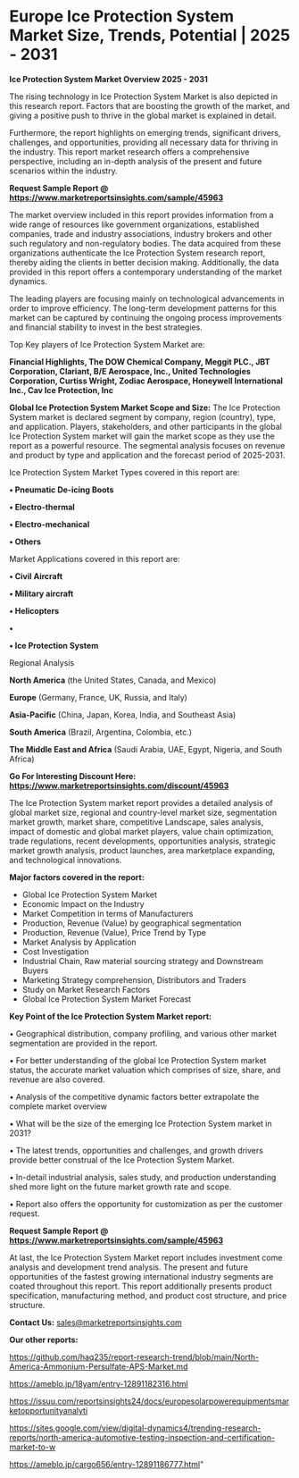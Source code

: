 # Europe Ice Protection System Market Size, Trends, Potential | 2025 - 2031

<Strong> Ice Protection System Market Overview 2025 - 2031</strong>

The rising technology in Ice Protection System Market is also depicted in this research report. Factors that are boosting the growth of the market, and giving a positive push to thrive in the global market is explained in detail.

Furthermore, the report highlights on emerging trends, significant drivers, challenges, and opportunities, providing all necessary data for thriving in the industry. This report market research offers a comprehensive perspective, including an in-depth analysis of the present and future scenarios within the industry.

<strong>Request Sample Report @ <a href=https://www.marketreportsinsights.com/sample/45963>https://www.marketreportsinsights.com/sample/45963</a></strong>

The market overview included in this report provides information from a wide range of resources like government organizations, established companies, trade and industry associations, industry brokers and other such regulatory and non-regulatory bodies. The data acquired from these organizations authenticate the Ice Protection System research report, thereby aiding the clients in better decision making. Additionally, the data provided in this report offers a contemporary understanding of the market dynamics.

The leading players are focusing mainly on technological advancements in order to improve efficiency. The long-term development patterns for this market can be captured by continuing the ongoing process improvements and financial stability to invest in the best strategies.

Top Key players of Ice Protection System Market are:

<strong>Financial Highlights, The DOW Chemical Company, Meggit PLC., JBT Corporation, Clariant, B/E Aerospace, Inc., United Technologies Corporation, Curtiss Wright, Zodiac Aerospace, Honeywell International Inc., Cav Ice Protection, Inc</strong>

<strong><b>Global Ice Protection System Market Scope and Size:</b></strong>
The Ice Protection System market is declared segment by company, region (country), type, and application. Players, stakeholders, and other participants in the global Ice Protection System market will gain the market scope as they use the report as a powerful resource. The segmental analysis focuses on revenue and product by type and application and the forecast period of 2025-2031.

Ice Protection System Market Types covered in this report are:

<strong>•  Pneumatic De-icing Boots

•  Electro-thermal

•  Electro-mechanical

•  Others</strong>

Market Applications covered in this report are:

<strong>•  Civil Aircraft

•  Military aircraft

•  Helicopters

•  

•  Ice Protection System</strong> 

Regional Analysis

<strong>North America</strong> (the United States, Canada, and Mexico)

<strong>Europe</strong> (Germany, France, UK, Russia, and Italy)

<strong>Asia-Pacific</strong> (China, Japan, Korea, India, and Southeast Asia)

<strong>South America</strong> (Brazil, Argentina, Colombia, etc.)

<strong>The Middle East and Africa</strong> (Saudi Arabia, UAE, Egypt, Nigeria, and South Africa)

<strong>Go For Interesting Discount Here: <a href=https://www.marketreportsinsights.com/discount/45963>https://www.marketreportsinsights.com/discount/45963</a></strong>

The Ice Protection System market report provides a detailed analysis of global market size, regional and country-level market size, segmentation market growth, market share, competitive Landscape, sales analysis, impact of domestic and global market players, value chain optimization, trade regulations, recent developments, opportunities analysis, strategic market growth analysis, product launches, area marketplace expanding, and technological innovations.

<strong><b>Major factors covered in the report:</b></strong>
<ul>
  <li>Global Ice Protection System Market </li>
  <li>Economic Impact on the Industry</li>
  <li>Market Competition in terms of Manufacturers</li>
  <li>Production, Revenue (Value) by geographical segmentation</li>
  <li>Production, Revenue (Value), Price Trend by Type</li>
  <li>Market Analysis by Application</li>
  <li>Cost Investigation</li>
  <li>Industrial Chain, Raw material sourcing strategy and Downstream Buyers</li>
  <li>Marketing Strategy comprehension, Distributors and Traders</li>
  <li>Study on Market Research Factors</li>
  <li>Global Ice Protection System Market Forecast</li>
</ul>

<strong><b>Key Point of the Ice Protection System Market report:</b></strong>

• Geographical distribution, company profiling, and various other market segmentation are provided in the report.

• For better understanding of the global Ice Protection System market status, the accurate market valuation which comprises of size, share, and revenue are also covered.

• Analysis of the competitive dynamic factors better extrapolate the complete market overview

• What will be the size of the emerging Ice Protection System market in 2031?

• The latest trends, opportunities and challenges, and growth drivers provide better construal of the Ice Protection System Market.

• In-detail industrial analysis, sales study, and production understanding shed more light on the future market growth rate and scope.

• Report also offers the opportunity for customization as per the customer request.

<strong>Request Sample Report @ <a href=https://www.marketreportsinsights.com/sample/45963>https://www.marketreportsinsights.com/sample/45963</a></strong>

At last, the Ice Protection System Market report includes investment come analysis and development trend analysis. The present and future opportunities of the fastest growing international industry segments are coated throughout this report. This report additionally presents product specification, manufacturing method, and product cost structure, and price structure.

<strong>Contact Us:</strong>
sales@marketreportsinsights.com

<strong>Our other reports:</strong>

<a href=https://github.com/haq235/report-research-trend/blob/main/North-America-Ammonium-Persulfate-APS-Market.md>https://github.com/haq235/report-research-trend/blob/main/North-America-Ammonium-Persulfate-APS-Market.md</a>

<a href=https://ameblo.jp/18yam/entry-12891182316.html>https://ameblo.jp/18yam/entry-12891182316.html</a>

<a href=https://issuu.com/reportsinsights24/docs/europesolarpowerequipmentsmarketopportunityanalyti>https://issuu.com/reportsinsights24/docs/europesolarpowerequipmentsmarketopportunityanalyti</a>

<a href=https://sites.google.com/view/digital-dynamics4/trending-research-reports/north-america-automotive-testing-inspection-and-certification-market-to-w>https://sites.google.com/view/digital-dynamics4/trending-research-reports/north-america-automotive-testing-inspection-and-certification-market-to-w</a>

<a href=https://ameblo.jp/cargo656/entry-12891186777.html>https://ameblo.jp/cargo656/entry-12891186777.html</a>"
